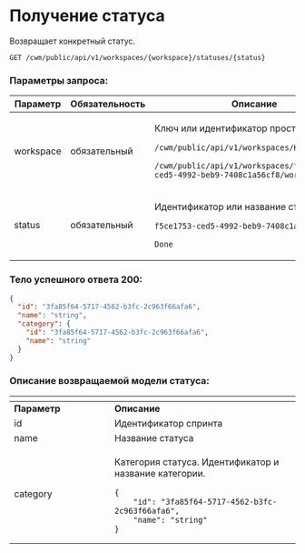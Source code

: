 # Получение статуса

Возвращает конкретный статус.

`GET /cwm/public/api/v1/workspaces/{workspace}/statuses/{status}`

### Параметры запроса:

| **Параметр** | **Обязательность** | **Описание**                                                                                                                                                                                              |
| ------------ | ------------------ | --------------------------------------------------------------------------------------------------------------------------------------------------------------------------------------------------------- |
| workspace    | обязательный       | <p>Ключ или идентификатор пространства</p><p><code>/cwm/public/api/v1/workspaces/KEY/workitems</code></p><p><code>/cwm/public/api/v1/workspaces/f5ce1753-ced5-4992-beb9-7408c1a56cf8/workitems</code></p> |
| status       | обязательный       | <p>Идентификатор или название статуса</p><p><code>f5ce1753-ced5-4992-beb9-7408c1a56cf8</code></p><p><code>Done</code></p>                                                                                 |

### Тело успешного ответа 200:

```json
{
  "id": "3fa85f64-5717-4562-b3fc-2c963f66afa6",
  "name": "string",
  "category": {
    "id": "3fa85f64-5717-4562-b3fc-2c963f66afa6",
    "name": "string"
  }
}
```

### Описание возвращаемой модели статуса:

<table data-header-hidden><thead><tr><th width="161"></th><th></th></tr></thead><tbody><tr><td><strong>Параметр</strong></td><td><strong>Описание</strong></td></tr><tr><td>id</td><td>Идентификатор спринта</td></tr><tr><td>name</td><td>Название статуса</td></tr><tr><td>category</td><td><p>Категория статуса. Идентификатор и название категории.</p><pre class="language-json"><code class="lang-json">{
    "id": "3fa85f64-5717-4562-b3fc-2c963f66afa6",
    "name": "string"
}
</code></pre></td></tr></tbody></table>
